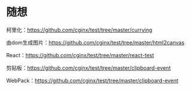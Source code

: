 # 随想
柯里化：https://github.com/cginx/test/tree/master/currying

由dom生成图片：https://github.com/cginx/test/tree/master/html2canvas

React：https://github.com/cginx/test/tree/master/react-test

剪贴板：https://github.com/cginx/test/tree/master/clipboard-event

WebPack：https://github.com/cginx/test/tree/master/clipboard-event
